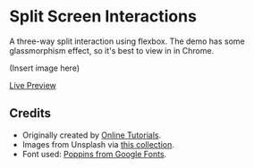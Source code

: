 # Split Screen Interactions
A three-way split interaction using flexbox. The demo has some glassmorphism effect, so it's best to view in in Chrome.

(Insert image here)

[Live Preview](https://codepen.io/pleasedonotdisturb/pen/abqmOvZ)

## Credits
- Originally created by [Online Tutorials](https://www.youtube.com/c/OnlineTutorials4Designers).
- Images from Unsplash via [this collection](https://unsplash.com/collections/73754852/bisexual-lighting-%2F-blue-purple-pink).
- Font used: [Poppins from Google Fonts](https://fonts.google.com/specimen/Poppins).
